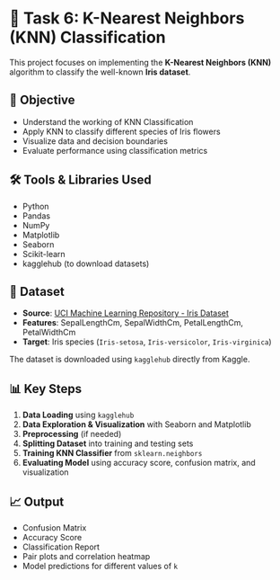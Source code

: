 # 🌸 Task 6: K-Nearest Neighbors (KNN) Classification

This project focuses on implementing the **K-Nearest Neighbors (KNN)** algorithm to classify the well-known **Iris dataset**.

## 🎯 Objective

- Understand the working of KNN Classification
- Apply KNN to classify different species of Iris flowers
- Visualize data and decision boundaries
- Evaluate performance using classification metrics

## 🛠️ Tools & Libraries Used

- Python
- Pandas
- NumPy
- Matplotlib
- Seaborn
- Scikit-learn
- kagglehub (to download datasets)

## 📁 Dataset

- **Source**: [UCI Machine Learning Repository - Iris Dataset](https://www.kaggle.com/datasets/uciml/iris)
- **Features**: SepalLengthCm, SepalWidthCm, PetalLengthCm, PetalWidthCm
- **Target**: Iris species (`Iris-setosa`, `Iris-versicolor`, `Iris-virginica`)

The dataset is downloaded using `kagglehub` directly from Kaggle.

## 📊 Key Steps

1. **Data Loading** using `kagglehub`
2. **Data Exploration & Visualization** with Seaborn and Matplotlib
3. **Preprocessing** (if needed)
4. **Splitting Dataset** into training and testing sets
5. **Training KNN Classifier** from `sklearn.neighbors`
6. **Evaluating Model** using accuracy score, confusion matrix, and visualization

## 📈 Output

- Confusion Matrix
- Accuracy Score
- Classification Report
- Pair plots and correlation heatmap
- Model predictions for different values of `k`



